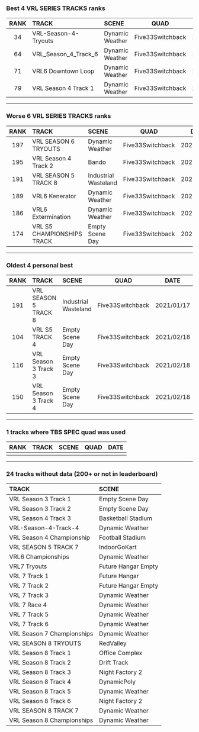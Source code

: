 ### Best 4 VRL SERIES TRACKS ranks
|RANK|TRACK|SCENE|QUAD|DATE|
|:---:|:---|:---|:---:|:---:|
|34|VRL-Season-4-Tryouts|Dynamic Weather|Five33Switchback|2022/01/01|
|64|VRL_Season_4_Track_6|Dynamic Weather|Five33Switchback|2022/01/02|
|71|VRL6 Downtown Loop|Dynamic Weather|Five33Switchback|2022/01/18|
|79|VRL Season 4 Track 1|Dynamic Weather|Five33Switchback|2022/01/12|
---
### Worse 6 VRL SERIES TRACKS ranks
|RANK|TRACK|SCENE|QUAD|DATE|
|:---:|:---|:---|:---:|:---:|
|197|VRL SEASON 6 TRYOUTS|Dynamic Weather|Five33Switchback|2022/01/12|
|195|VRL Season 4 Track 2|Bando|Five33Switchback|2022/01/24|
|191|VRL SEASON 5 TRACK 8|Industrial Wasteland|Five33Switchback|2021/01/17|
|189|VRL6 Kenerator|Dynamic Weather|Five33Switchback|2022/01/02|
|186|VRL6 Extermination|Dynamic Weather|Five33Switchback|2022/01/02|
|174|VRL S5 CHAMPIONSHIPS TRACK|Empty Scene Day|Five33Switchback|2021/12/12|
---
### Oldest 4 personal best
|RANK|TRACK|SCENE|QUAD|DATE|
|:---:|:---|:---|:---:|:---:|
|191|VRL SEASON 5 TRACK 8|Industrial Wasteland|Five33Switchback|2021/01/17|
|104|VRL S5 TRACK 4|Empty Scene Day|Five33Switchback|2021/02/18|
|116|VRL Season 3 Track 3|Empty Scene Day|Five33Switchback|2021/02/18|
|150|VRL Season 3 Track 4|Empty Scene Day|Five33Switchback|2021/02/18|
---
### 1 tracks where TBS SPEC quad was used
|RANK|TRACK|SCENE|QUAD|DATE|
|:---:|:---|:---|:---:|:---:|
||||||
---
### 24 tracks without data (200+ or not in leaderboard)
|TRACK|SCENE|
|:---|:---|
|VRL Season 3 Track 1|Empty Scene Day|
|VRL Season 3 Track 2|Empty Scene Day|
|VRL Season 4 Track 3|Basketball Stadium|
|VRL-Season-4-Track-4|Dynamic Weather|
|VRL Season 4 Championship|Football Stadium|
|VRL SEASON 5 TRACK 7|IndoorGoKart|
|VRL6 Championships|Dynamic Weather|
|VRL7 Tryouts|Future Hangar Empty|
|VRL 7 Track 1|Future Hangar|
|VRL 7 Track 2|Future Hangar Empty|
|VRL 7 Track 3|Dynamic Weather|
|VRL 7 Race 4|Dynamic Weather|
|VRL 7 Track 5|Dynamic Weather|
|VRL 7 Track 6|Dynamic Weather|
|VRL Season 7 Championships|Dynamic Weather|
|VRL SEASON 8 TRYOUTS|RedValley|
|VRL Season 8 Track 1|Office Complex|
|VRL Season 8 Track 2|Drift Track|
|VRL Season 8 Track 3|Night Factory 2|
|VRL Season 8 Track 4|DynamicPoly|
|VRL Season 8 Track 5|Dynamic Weather|
|VRL Season 8 Track 6|Night Factory 2|
|VRL SEASON 8 TRACK 7|Dynamic Weather|
|VRL Season 8 Championships|Dynamic Weather|
